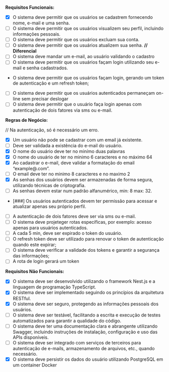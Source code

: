 **Requisitos Funcionais:**

- [X] O sistema deve permitir que os usuários se cadastrem fornecendo nome, e-mail e uma senha.
- [ ] O sistema deve permitir que os usuários visualizem seu perfil, incluindo informações pessoais.
- [ ] O sistema deve permitir que os usuários excluam sua conta.
- [ ] O sistema deve permitir que os usuários atualizem sua senha. **// Diferencial**
- [ ] O sistema deve mandar um e-mail, ao usuário validando o cadastro
- [ ] O sistema deve permitir que os usuários façam login utilizando seu e-mail e senha cadastrados.
- O sistema deve permitir que os usuários façam login, gerando um token de autenticação e um refresh token;
- [ ] O sistema deve permitir que os usuários autenticados permaneçam on-line sem precisar deslogar
- [ ] O sistema deve permitir que o usuário faça login apenas com autenticação de dois fatores via sms ou e-mail.

**Regras de Negócio:**

// Na autenticação, só é necessário um erro.

- [X] Um usuário não pode se cadastrar com um email já existente.
- [ ] Deve ser validada a existência do e-mail do usuário.
- [X] O nome do usuário deve ter no minímo duas palavras
- [X] O nome do usuário de ter no minimo 6 caracteres e no máximo 64
- [X] Ao cadastrar o e-mail, deve validar a formatação do email “example@.com”.
- [ ] O email deve ter no minimo 8 caracteres e no maximo 2
- [X] As senhas dos usuários devem ser armazenadas de forma segura, utilizando técnicas de criptografia.
- [ ] As senhas devem estar num padrão alfanumérico, min: 8 max: 32.
- [###] Os usuários autenticados devem ter permissão para acessar e atualizar apenas seu próprio perfil.
- [ ] A autenticação de dois fatores deve ser via sms ou e-mail.
- [ ] O sistema deve projeteger rotas específicas, por exemplo: acesso apenas para usuários autenticados.
- [ ] A cada 5 min, deve ser expirado o token do usuário.
- [ ] O refresh token deve ser utilizado para renovar o token de autenticação quando este expirar;
- [ ] O sistema deve verificar a validade dos tokens e garantir a segurança das informações;
- [ ] A rota de login gerará um token

**Requisitos Não Funcionais:**

- [X] O sistema deve ser desenvolvido utilizando o framework Nest.js e a linguagem de programação TypeScript.
- [X] O sistema deve ser implementado seguindo os princípios da arquitetura RESTful.
- [X] O sistema deve ser seguro, protegendo as informações pessoais dos usuários.
- [ ] O sistema deve ser testável, facilitando a escrita e execução de testes automatizados para garantir a qualidade do código.
- [ ] O sistema deve ter uma documentação clara e abrangente utilizando Swagger, incluindo instruções de instalação, configuração e uso das APIs disponíveis.
- [ ] O sistema deve ser integrado com serviços de terceiros para autenticação de e-mails, armazenamento de arquivos, etc., quando necessário.
- [X] O sistema deve persistir os dados do usuário utilizando PostgreSQL em um container Docker